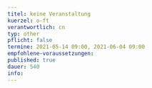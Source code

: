 ```yaml
---
titel: keine Veranstaltung 
kuerzel: o-ft
verantwortlich: cn
typ: other
pflicht: false
termine: 2021-05-14 09:00, 2021-06-04 09:00
empfohlene-voraussetzungen: 
published: true
dauer: 540
info:
---
```


